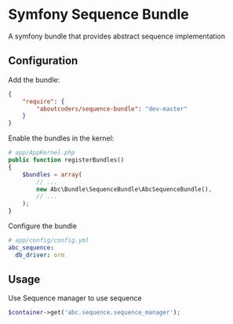 Symfony Sequence Bundle
==========================

A symfony bundle that provides abstract sequence implementation

## Configuration

Add the bundle:

``` json
{
    "require": {
        "aboutcoders/sequence-bundle": "dev-master"
    }
}
```

Enable the bundles in the kernel:

``` php
# app/AppKernel.php
public function registerBundles()
{
    $bundles = array(
        // ...
        new Abc\Bundle\SequenceBundle\AbcSequenceBundle(),
        // ...
    );
}
```

Configure the bundle

``` yaml
# app/config/config.yml
abc_sequence:
  db_driver: orm
```

## Usage

Use Sequence manager to use sequence

``` php
$container->get('abc.sequence.sequence_manager');
```